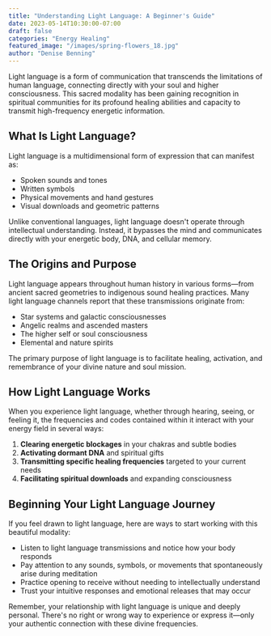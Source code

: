 ```yaml
---
title: "Understanding Light Language: A Beginner's Guide"
date: 2023-05-14T10:30:00-07:00
draft: false
categories: "Energy Healing"
featured_image: "/images/spring-flowers_18.jpg"
author: "Denise Benning"
---
```


Light language is a form of communication that transcends the limitations of human language, connecting directly with your soul and higher consciousness. This sacred modality has been gaining recognition in spiritual communities for its profound healing abilities and capacity to transmit high-frequency energetic information.

## What Is Light Language?

Light language is a multidimensional form of expression that can manifest as:

- Spoken sounds and tones
- Written symbols
- Physical movements and hand gestures
- Visual downloads and geometric patterns

Unlike conventional languages, light language doesn't operate through intellectual understanding. Instead, it bypasses the mind and communicates directly with your energetic body, DNA, and cellular memory.

## The Origins and Purpose

Light language appears throughout human history in various forms—from ancient sacred geometries to indigenous sound healing practices. Many light language channels report that these transmissions originate from:

- Star systems and galactic consciousnesses
- Angelic realms and ascended masters
- The higher self or soul consciousness
- Elemental and nature spirits

The primary purpose of light language is to facilitate healing, activation, and remembrance of your divine nature and soul mission.

## How Light Language Works

When you experience light language, whether through hearing, seeing, or feeling it, the frequencies and codes contained within it interact with your energy field in several ways:

1. **Clearing energetic blockages** in your chakras and subtle bodies
2. **Activating dormant DNA** and spiritual gifts
3. **Transmitting specific healing frequencies** targeted to your current needs
4. **Facilitating spiritual downloads** and expanding consciousness

## Beginning Your Light Language Journey

If you feel drawn to light language, here are ways to start working with this beautiful modality:

- Listen to light language transmissions and notice how your body responds
- Pay attention to any sounds, symbols, or movements that spontaneously arise during meditation
- Practice opening to receive without needing to intellectually understand
- Trust your intuitive responses and emotional releases that may occur

Remember, your relationship with light language is unique and deeply personal. There's no right or wrong way to experience or express it—only your authentic connection with these divine frequencies. 